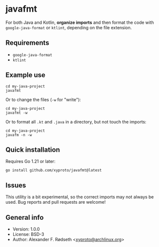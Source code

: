 # javafmt

For both Java and Kotlin, **organize imports** and then format the code with `google-java-format` or `ktlint`, depending on the file extension.

## Requirements

* `google-java-format`
* `ktlint`

## Example use

```
cd my-java-project
javafmt
```

Or to change the files (`-w` for "write"):

```
cd my-java-project
javafmt -w
```

Or to format all `.kt` and `.java` in a directory, but not touch the imports:

```
cd my-java-project
javafm -n -w
```

## Quick installation

Requires Go 1.21 or later:

    go install github.com/xyproto/javafmt@latest

## Issues

This utility is a bit experimental, so the correct imports may not always be used. Bug reports and pull requests are welcome!

## General info

* Version: 1.0.0
* License: BSD-3
* Author: Alexander F. Rødseth &lt;xyproto@archlinux.org&gt;
